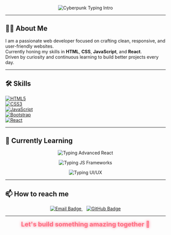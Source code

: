 

<p align="center">
  <img src="https://readme-typing-svg.herokuapp.com?font=Orbitron&weight=900&size=40&duration=3000&pause=500&color=00F7FF&background=0F0F0F&width=700&lines=%3E+Hello_World();+I'm+Amna+%F0%9F%96%96;%3E+Web+Dev+%7C+Code+Gladiator+%F0%9F%92%AA;%3E+Turning+Coffee+Into+Code+%E2%98%95" alt="Cyberpunk Typing Intro" />
</p>

---

## 👩‍💻 About Me

I am a passionate web developer focused on crafting clean, responsive, and user-friendly websites.  
Currently honing my skills in **HTML**, **CSS**, **JavaScript**, and **React**.  
Driven by curiosity and continuous learning to build better projects every day.

---

## 🛠 Skills

[![HTML5](https://img.shields.io/badge/HTML5-E34F26?style=for-the-badge&logo=html5&logoColor=white)](https://developer.mozilla.org/en-US/docs/Web/HTML)  
[![CSS3](https://img.shields.io/badge/CSS3-1572B6?style=for-the-badge&logo=css3&logoColor=white)](https://developer.mozilla.org/en-US/docs/Web/CSS)  
[![JavaScript](https://img.shields.io/badge/JavaScript-F7DF1E?style=for-the-badge&logo=javascript&logoColor=black)](https://developer.mozilla.org/en-US/docs/Web/JavaScript)  
[![Bootstrap](https://img.shields.io/badge/Bootstrap-563d7c?style=for-the-badge&logo=bootstrap&logoColor=white)](https://getbootstrap.com/)  
[![React](https://img.shields.io/badge/React-61DAFB?style=for-the-badge&logo=react&logoColor=black)](https://reactjs.org/)

---

## 🌱 Currently Learning

<p align="center">
  <img src="https://readme-typing-svg.herokuapp.com?font=Fira+Code&size=18&pause=500&color=61dafb&width=300&lines=Advanced+React+concepts" alt="Typing Advanced React" />
</p>

<p align="center">
  <img src="https://readme-typing-svg.herokuapp.com?font=Fira+Code&size=18&pause=500&color=f7df1e&width=350&lines=Modern+JavaScript+frameworks" alt="Typing JS Frameworks" />
</p>

<p align="center">
  <img src="https://readme-typing-svg.herokuapp.com?font=Fira+Code&size=18&pause=500&color=ff69b4&width=300&lines=UI%2FUX+best+practices" alt="Typing UI/UX" />
</p>

---

## 📫 How to reach me

<p align="center">
  <a href="mailto:amnaharaf272@gmail.com" target="_blank" rel="noopener noreferrer">
    <img src="https://img.shields.io/badge/Email-D14836?style=for-the-badge&logo=gmail&logoColor=white" alt="Email Badge" />
  </a>
  &nbsp;&nbsp;
  <a href="https://github.com/Dev-Amna" target="_blank" rel="noopener noreferrer">
    <img src="https://img.shields.io/badge/GitHub-181717?style=for-the-badge&logo=github&logoColor=white" alt="GitHub Badge" />
  </a>
</p>

---

<p align="center">
  <span style="font-size:20px; font-weight:700; color:#ff6b81; text-shadow: 0 0 8px #ff6b81;">
    Let's build something amazing together 🚀
  </span>
</p>

